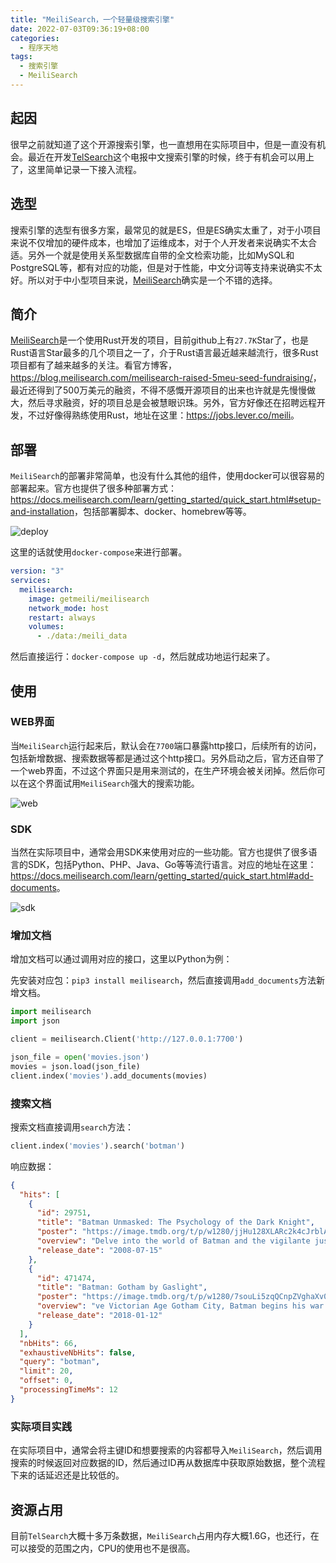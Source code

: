 ```yaml
---
title: "MeiliSearch，一个轻量级搜索引擎"
date: 2022-07-03T09:36:19+08:00
categories:
  - 程序天地
tags:
  - 搜索引擎
  - MeiliSearch
---
```

## 起因

很早之前就知道了这个开源搜索引擎，也一直想用在实际项目中，但是一直没有机会。最近在开发[TelSearch](http://www.telsearch.me/)这个电报中文搜索引擎的时候，终于有机会可以用上了，这里简单记录一下接入流程。

## 选型

搜索引擎的选型有很多方案，最常见的就是ES，但是ES确实太重了，对于小项目来说不仅增加的硬件成本，也增加了运维成本，对于个人开发者来说确实不太合适。另外一个就是使用关系型数据库自带的全文检索功能，比如MySQL和PostgreSQL等，都有对应的功能，但是对于性能，中文分词等支持来说确实不太好。所以对于中小型项目来说，[MeiliSearch](https://www.meilisearch.com/)确实是一个不错的选择。

## 简介

[MeiliSearch](https://www.meilisearch.com/)是一个使用Rust开发的项目，目前github上有`27.7K`Star了，也是Rust语言Star最多的几个项目之一了，介于Rust语言最近越来越流行，很多Rust项目都有了越来越多的关注。看官方博客，<https://blog.meilisearch.com/meilisearch-raised-5meu-seed-fundraising/>，最近还得到了500万美元的融资，不得不感慨开源项目的出来也许就是先慢慢做大，然后寻求融资，好的项目总是会被慧眼识珠。另外，官方好像还在招聘远程开发，不过好像得熟练使用Rust，地址在这里：<https://jobs.lever.co/meili>。

## 部署

`MeiliSearch`的部署非常简单，也没有什么其他的组件，使用docker可以很容易的部署起来。官方也提供了很多种部署方式：<https://docs.meilisearch.com/learn/getting_started/quick_start.html#setup-and-installation>，包括部署脚本、docker、homebrew等等。

![deploy](/meilisearch/deploy.png)

这里的话就使用`docker-compose`来进行部署。

```yaml
version: "3"
services:
  meilisearch:
    image: getmeili/meilisearch
    network_mode: host
    restart: always
    volumes:
      - ./data:/meili_data
```

然后直接运行：`docker-compose up -d`，然后就成功地运行起来了。

## 使用

### WEB界面

当`MeiliSearch`运行起来后，默认会在`7700`端口暴露http接口，后续所有的访问，包括新增数据、搜索数据等都是通过这个http接口。另外启动之后，官方还自带了一个web界面，不过这个界面只是用来测试的，在生产环境会被关闭掉。然后你可以在这个界面试用`MeiliSearch`强大的搜索功能。

![web](/meilisearch/web.png)

### SDK

当然在实际项目中，通常会用SDK来使用对应的一些功能。官方也提供了很多语言的SDK，包括Python、PHP、Java、Go等等流行语言。对应的地址在这里：<https://docs.meilisearch.com/learn/getting_started/quick_start.html#add-documents>。

![sdk](/meilisearch/sdk.png)

### 增加文档

增加文档可以通过调用对应的接口，这里以Python为例：

先安装对应包：`pip3 install meilisearch`，然后直接调用`add_documents`方法新增文档。

```python
import meilisearch
import json

client = meilisearch.Client('http://127.0.0.1:7700')

json_file = open('movies.json')
movies = json.load(json_file)
client.index('movies').add_documents(movies)
```

### 搜索文档

搜索文档直接调用`search`方法：

```python
client.index('movies').search('botman')
```

响应数据：

```json
{
  "hits": [
    {
      "id": 29751,
      "title": "Batman Unmasked: The Psychology of the Dark Knight",
      "poster": "https://image.tmdb.org/t/p/w1280/jjHu128XLARc2k4cJrblAvZe0HE.jpg",
      "overview": "Delve into the world of Batman and the vigilante justice tha",
      "release_date": "2008-07-15"
    },
    {
      "id": 471474,
      "title": "Batman: Gotham by Gaslight",
      "poster": "https://image.tmdb.org/t/p/w1280/7souLi5zqQCnpZVghaXv0Wowi0y.jpg",
      "overview": "ve Victorian Age Gotham City, Batman begins his war on crime",
      "release_date": "2018-01-12"
    }
  ],
  "nbHits": 66,
  "exhaustiveNbHits": false,
  "query": "botman",
  "limit": 20,
  "offset": 0,
  "processingTimeMs": 12
}
```

### 实际项目实践

在实际项目中，通常会将主键ID和想要搜索的内容都导入`MeiliSearch`，然后调用搜索的时候返回对应数据的ID，然后通过ID再从数据库中获取原始数据，整个流程下来的话延迟还是比较低的。

## 资源占用

目前`TelSearch`大概十多万条数据，`MeiliSearch`占用内存大概1.6G，也还行，在可以接受的范围之内，CPU的使用也不是很高。
